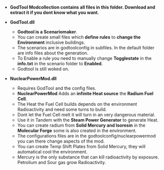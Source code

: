 - **GodTool Modcollection contains all files in this folder. Download and extract it if you dont know what you want.**

- **GodTool.dll**

    - **Godtool is a Scenariomaker**.
    - You can create small files which **define rules** to **change the Environment** inclusive buildings.
    - The scenarios are in godtoolconfig in subfiles. In the default folder are info files about the generation.
    - To Enable a rule you need to manually change **Togglestate** in the **info.txt** in the scenario folder to **Enabled**.
    - Godtool is still woked on.
    

- **NuclearPowerMod.dll**
    - Requires GodTool and the config files.
    - **NuclearPowerMod** Adds an **infinite Heat source** the **Radium Fuel Cell**.
    - The Heat the Fuel Cell builds depends on the environment Radioactivity and need some turns to build.
    - Dont let the Fuel Cell melt it will turn in an very dangerous material.
    - Use it in Tandem with the **Steam Power Generator** to generate Heat.
    - You can create radium from **Solid Mercury and Isoresin** in the **Molecular Forge** some is also created in the environment.
    - The configurations files are in the godtoolconfig/nuclearpowermod you can there change aspects of the mod.
    - You can create Temp Shift Plates from Solid Mercury, they will automatical cool the environment.
    - Mercury is the only substance that can kill radioactivity by exposure. Petrolium and Sour gas grow Radioactivity.

